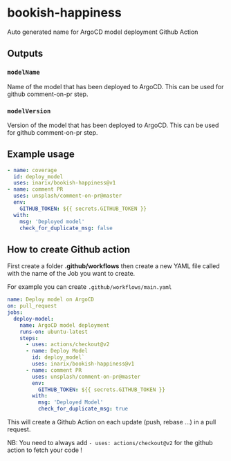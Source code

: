 # bookish-happiness
Auto generated name for ArgoCD model deployment Github Action

## Outputs

### `modelName`

Name of the model that has been deployed to ArgoCD. This can be used for github comment-on-pr step.

### `modelVersion`

Version of the model that has been deployed to ArgoCD. This can be used for github comment-on-pr step.

## Example usage
```yaml
- name: coverage
  id: deploy_model
  uses: inarix/bookish-happiness@v1
- name: comment PR
  uses: unsplash/comment-on-pr@master
  env:
    GITHUB_TOKEN: ${{ secrets.GITHUB_TOKEN }}
  with:
    msg: 'Deployed model'
    check_for_duplicate_msg: false
```

## How to create Github action

First create a folder **.github/workflows** then create a new YAML file called with the name of the Job you want to create.

For example you can create ```.github/workflows/main.yaml```
```yaml
name: Deploy model on ArgoCD
on: pull_request
jobs:
  deploy-model:
    name: ArgoCD model deployment 
    runs-on: ubuntu-latest
    steps:
      - uses: actions/checkout@v2
      - name: Deploy Model
        id: deploy_model`
        uses: inarix/bookish-happiness@v1
      - name: comment PR
        uses: unsplash/comment-on-pr@master
        env:
          GITHUB_TOKEN: ${{ secrets.GITHUB_TOKEN }}
        with:
          msg: 'Deployed Model'
          check_for_duplicate_msg: true
```

This will create a Github Action on each update (push, rebase ...) in a pull request.

NB: You need to always add ```- uses: actions/checkout@v2``` for the github action to fetch your code !